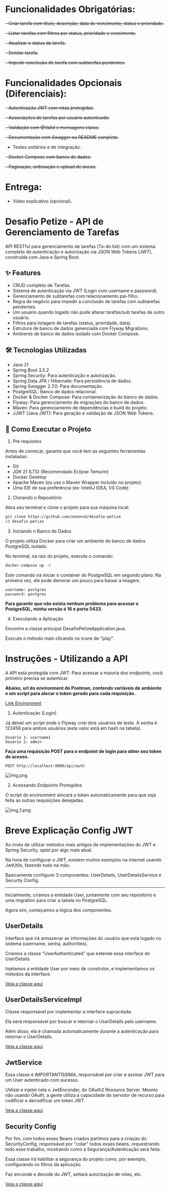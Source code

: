 # Funcionalidades Obrigatórias:

~~- Criar tarefa com título, descrição, data de vencimento, status e prioridade.~~

~~- Listar tarefas com filtros por status, prioridade e vencimento.~~

~~- Atualizar o status da tarefa.~~

~~- Deletar tarefa.~~

~~- Impedir conclusão de tarefa com subtarefas pendentes.~~


# Funcionalidades Opcionais (Diferenciais):

~~- Autenticação JWT com rotas protegidas.~~

~~- Associações de tarefas por usuário autenticado.~~

~~- Validação com @Valid e mensagens claras.~~

~~- Documentação com Swagger ou README completo.~~

- Testes unitários e de integração.

~~- Docker Compose com banco de dados.~~

~~- Paginação, ordenação e upload de anexo.~~

# Entrega:

- Vídeo explicativo (opcional).

# Desafio Petize - API de Gerenciamento de Tarefas

API RESTful para gerenciamento de tarefas (To-do list) com um sistema completo de autenticação e autorização via JSON 
Web Tokens (JWT), construída com Java e Spring Boot.

## ✨ Features

* CRUD completo de Tarefas.
* Sistema de autenticação via JWT (Login com username e password).
* Gerenciamento de subtarefas com relacionamento pai-filho.
* Regra de negócio para impedir a conclusão de tarefas com subtarefas pendentes.
* Um usuário quando logado não pode alterar tarefas/sub tarefas de outro usuário.
* Filtros para listagem de tarefas (status, prioridade, data).
* Estrutura de banco de dados gerenciada com Flyway Migrations.
* Ambiente de banco de dados isolado com Docker Compose.


## 🛠️ Tecnologias Utilizadas

* Java 21
* Spring Boot 3.5.2
* Spring Security: Para autenticação e autorização.
* Spring Data JPA / Hibernate: Para persistência de dados.
* Spring Swagger 2.7.0: Para documentação.
* PostgreSQL: Banco de dados relacional.
* Docker & Docker Compose: Para containerização do banco de dados.
* Flyway: Para gerenciamento de migrações do banco de dados.
* Maven: Para gerenciamento de dependências e build do projeto.
* JJWT (Java JWT): Para geração e validação de JSON Web Tokens.

## 🚀 Como Executar o Projeto

1. Pré requisitos

Antes de começar, garanta que você tem as seguintes ferramentas instaladas:

* Git
* JDK 21 (LTS) (Recomendado Eclipse Temurin)
* Docker Desktop
* Apache Maven (ou use o Maven Wrapper incluído no projeto)
* Uma IDE de sua preferência (ex: IntelliJ IDEA, VS Code)

2. Clonando o Repositório

Abra seu terminal e clone o projeto para sua máquina local:

```bash
git clone https://github.com/zenonxd/desafio-petize
cd desafio-petize
```

3. Iniciando o Banco de Dados

O projeto utiliza Docker para criar um ambiente de banco de dados PostgreSQL isolado.

No terminal, na raiz do projeto, execute o comando:

```bash
docker-compose up -d
```

Este comando irá iniciar o container do PostgreSQL em segundo plano. Na primeira vez, ele pode demorar um pouco para baixar a imagem.

```textmate
username: postgres
password: postgres
```

**Para garantir que não exista nenhum problema para acessar o PostgreSQL, minha versão é 16 e porta 5433.**

4. Executando a Aplicação

Encontre a classe principal DesafioPetizeApplication.java.

Execute o método main clicando no ícone de "play".

# Instruções - Utilizando a API

A API está protegida com JWT. Para acessar a maioria dos endpoints, você primeiro precisa se autenticar.

**Abaixo, url do environment do Postman, contendo variáveis de ambiente e um script para alocar o token gerado para cada
requisição.**

[Link Environment]() 

1. Autenticação (Login)

Já deixei um script onde o Flyway criei dois usuários de teste. A senha é 123456 para ambos usuários (este valor está em hash na tabela).

```textmate
Usuário 1: username1
Usuário 2: admin
```

**Faça uma requisição POST para o endpoint de login para obter seu token de acesso.**

```http request
POST http://localhost:8080/api/auth
```

![img.png](img.png)

2. Acessando Endpoints Protegidos

O script do environment alocará o token automaticamente para que seja feita as outras requisições desejadas.

![img_1.png](img_1.png)

# Breve Explicação Config JWT

Ao invés de utilizar métodos mais antigos de implementações do JWT e Spring Security, optei por algo mais atual.

Na hora de configurar o JWT, existem muitos exemplos na internet usando JwtUtils, fazendo tudo na mão.

Basicamente configurei 3 componentes: UserDetails, UserDetailsService e Security Config.

---

Inicialmente, criamos a entidade User, juntamente com seu repositório e uma migration para criar a tabela no PostgreSQL.

Agora sim, começamos a lógica dos componentes.

## UserDetails

Interface que irá armazenar as informações do usuário que está logado no sistema (username, senha, authorities).

Criamos a classe "UserAuthenticated" que estende essa interface do UserDetails.

Injetamos a entidade User por meio de construtor, e implementamos os métodos da interface.

[Veja a classe aqui]()

## UserDetailsServiceImpl

Classe responsável por implementar a interface supracitada.

Ela será responsável por buscar e retornar o UserDetails pelo username.

Além disso, ela é chamada automaticamente durante a autenticação para retornar o UserDetails.

[Veja a classe aqui]()

## JwtService

Essa classe é IMPORTANTÍSSIMA, responsável por criar e assinar JWT para um User autenticado com sucesso.

Utilizei e injetei nela o JwtEnconder, do OAuth2 Resource Server. Mesmo não usando OAuth, a gente utiliza a capacidade do servidor de recurso para codificar
e decodificar um token JWT.

[Veja a classe aqui]()


## Security Config

Por fim, com todos esses Beans criados partimos para a criação do SecurityConfig, responsável por "colar" todos esses beans,
orquestrando todo esse trabalho, mostrando como a Segurança/Autenticação será feita.

Essa classe irá habilitar a segurança do projeto como, por exemplo, configurando os filtros da aplicação.

Faz enconde e decode do JWT, settará autorização de rotas, etc.

[Veja a classe aqui]()
